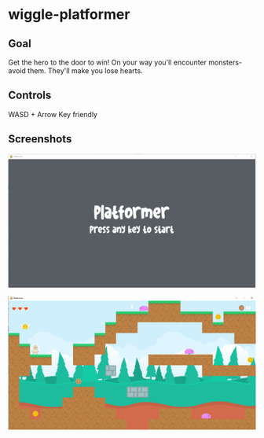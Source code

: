 # wiggle-platformer

## Goal

Get the hero to the door to win! On your way you'll encounter monsters- avoid them. They'll make
you lose hearts.

## Controls

WASD + Arrow Key friendly

## Screenshots

![Title Screen](https://raw.githubusercontent.com/hanavilla/wiggle-platformer/main/START.PNG)

![Playing Screen](https://raw.githubusercontent.com/hanavilla/wiggle-platformer/main/PLAYING.PNG)
